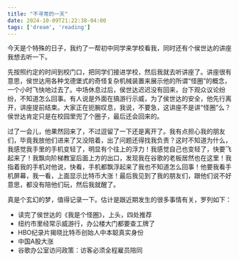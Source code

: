 ```yaml
---
title: "不寻常的一天"
date: 2024-10-09T21:22:38-04:00
tags: ['dream', 'reading']
---
```


今天是个特殊的日子，我约了一帮初中同学来学校看我，同时还有个侯世达的讲座我想去听一下。

先按照约定的时间到校门口，把同学们接进学校，然后我就去听讲座了。讲座很有意思，侯世达用各种戈德堡式的奇怪复杂机械装置来展示他的所谓“怪圈”的概念，一个小时飞快地过去了。中场休息过后，侯世达迟迟没有回来，台下观众议论纷纷，不知道怎么回事。有人说是外面在搞游行示威，为了侯世达的安全，他先行离开，讲座提前结束。大家正在扼腕叹息，我说，不要急，这讲座不是讲“怪圈”么？侯世达肯定只是在校园里兜了个圈子，最后还会回来的。

过了一会儿，他果然回来了，不过逗留了一下还是离开了。我有点担心我的朋友们，毕竟我放他们进来了又没陪着，出了问题还得找我负责？这时不知道为什么，我感觉我手里的手机变轻了，明显有个往上的浮力！我感觉自己也变轻了，快要飞起来了！我飘向阶梯教室后面上方的出口，发现我在谷歌的老板居然也在这里！我指着我的手机对他说，快看，手机都飘浮起来了我也不知道怎么回事！他要我看手机屏幕，我一看，上面显示比特币大涨！最后我见到了我的朋友们，跟他们说不好意思，都没有陪他们玩，然后我就醒了。

真是个玄幻的梦，值得记录一下。估计是跟近期发生的很多事情有关，罗列如下：

- 读完了侯世达的《我是个怪圈》，上头，四处推荐
- 纽约市里经常示威游行，办公楼大门都要查工牌了
- HBO纪录片揭晓比特币创始人中本聪真实身份
- 中国A股大涨
- 谷歌办公室访问政策：访客必须全程雇员陪同

